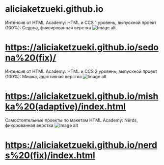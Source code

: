 # aliciaketzueki.github.io

Интенсив от HTML Academy: HTML и CCS 1 уровень, выпускной проект (100%):
Седона, фиксированная верстка
![Image alt](https://github.com/aliciaketzueki/aliciaketzueki.github.io/tree/master/img/sedona-index-1200.jpg)
# https://aliciaketzueki.github.io/sedona%20(fix)/

Интенсив от HTML Academy: HTML и CCS 2 уровень, выпускной проект (100%):
Мишка, адаптивная верстка
![Image alt](https://github.com/aliciaketzueki/aliciaketzueki.github.io/tree/master/img/mishka-index-desktop.jpg)
# https://aliciaketzueki.github.io/mishka%20(adaptive)/index.html

Самостоятельные проекты по макетам HTML Academy:
Nёrds, фиксрованная верстка
![Image alt](https://github.com/aliciaketzueki/aliciaketzueki.github.io/tree/master/img/nerds-index.jpg)
# https://aliciaketzueki.github.io/nerds%20(fix)/index.html
